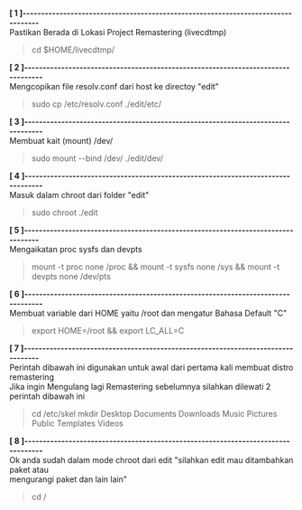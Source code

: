 **[ 1 ]---------------------------------------------------------------------------------**  
Pastikan Berada di Lokasi Project Remastering (livecdtmp)  
> cd $HOME/livecdtmp/

**[ 2 ]---------------------------------------------------------------------------------**  
Mengcopikan file resolv.conf dari host ke directoy "edit"  
> sudo cp /etc/resolv.conf ./edit/etc/

**[ 3 ]---------------------------------------------------------------------------------**  
Membuat kait (mount) /dev/  
> sudo mount --bind /dev/ ./edit/dev/

**[ 4 ]---------------------------------------------------------------------------------**  
Masuk dalam chroot dari folder "edit"  
> sudo chroot ./edit

**[ 5 ]---------------------------------------------------------------------------------**  
Mengaikatan proc sysfs dan devpts  
> mount -t proc none /proc && mount -t sysfs none /sys && mount -t devpts none /dev/pts

**[ 6 ]---------------------------------------------------------------------------------**  
Membuat variable dari HOME yaitu /root dan mengatur Bahasa Default "C"  
> export HOME=/root && export LC_ALL=C

**[ 7 ]---------------------------------------------------------------------------------**  
Perintah dibawah ini digunakan untuk awal dari pertama kali membuat distro remastering  
Jika ingin Mengulang lagi Remastering sebelumnya silahkan dilewati 2 perintah dibawah ini  
> cd /etc/skel
> mkdir Desktop Documents Downloads Music Pictures Public Templates Videos

**[ 8 ]---------------------------------------------------------------------------------**  
Ok anda sudah dalam mode chroot dari edit "silahkan edit mau ditambahkan paket atau  
mengurangi paket dan lain lain"
> cd /
